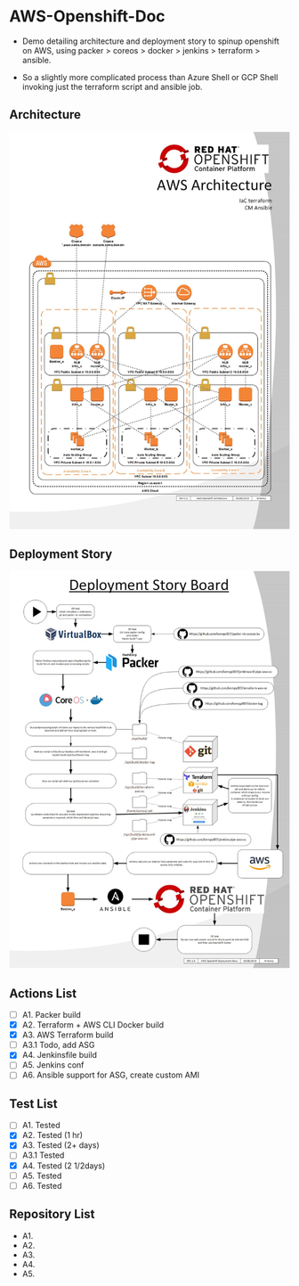 # AWS-Openshift-Doc
* Demo detailing architecture and deployment story to spinup openshift on AWS, using packer > coreos > docker > jenkins > terraform > ansible.

* So a slightly more complicated process than Azure Shell or GCP Shell invoking just the terraform script and ansible job.

## Architecture 
![.](https://github.com/kempy007/AWS-Openshift-Doc/blob/master/AWS-Openshift-Architecture.jpg)

## Deployment Story
![.](https://github.com/kempy007/AWS-Openshift-Doc/blob/master/AWS-Openshift-Architecture-DeploymentStory.jpg)

## Actions List
- [ ] A1. Packer build
- [X] A2. Terraform + AWS CLI Docker build
- [X] A3. AWS Terraform build
- [ ] A3.1 Todo, add ASG
- [X] A4. Jenkinsfile build
- [ ] A5. Jenkins conf
- [ ] A6. Ansible support for ASG, create custom AMI

## Test List
- [ ] A1. Tested 
- [X] A2. Tested (1 hr)
- [X] A3. Tested  (2+ days)
- [ ] A3.1 Tested
- [X] A4. Tested (2 1/2days)
- [ ] A5. Tested
- [ ] A6. Tested

## Repository List
- A1. 
- A2.
- A3. 
- A4. 
- A5. 
